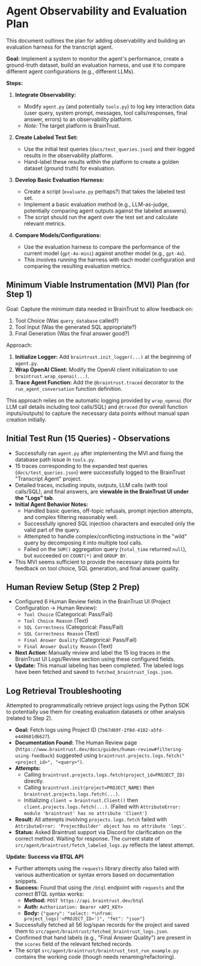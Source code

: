# Agent Observability and Evaluation Plan

This document outlines the plan for adding observability and building an evaluation harness for the transcript agent.

**Goal:** Implement a system to monitor the agent's performance, create a ground-truth dataset, build an evaluation harness, and use it to compare different agent configurations (e.g., different LLMs).

**Steps:**

1.  **Integrate Observability:**
    *   Modify `agent.py` (and potentially `tools.py`) to log key interaction data (user query, system prompt, messages, tool calls/responses, final answer, errors) to an observability platform.
    *   *Note:* The target platform is BrainTrust.

2.  **Create Labeled Test Set:**
    *   Use the initial test queries (`docs/test_queries.json`) and their logged results in the observability platform.
    *   Hand-label these results within the platform to create a golden dataset (ground truth) for evaluation.

3.  **Develop Basic Evaluation Harness:**
    *   Create a script (`evaluate.py` perhaps?) that takes the labeled test set.
    *   Implement a basic evaluation method (e.g., LLM-as-judge, potentially comparing agent outputs against the labeled answers).
    *   The script should run the agent over the test set and calculate relevant metrics.

4.  **Compare Models/Configurations:**
    *   Use the evaluation harness to compare the performance of the current model (`gpt-4o-mini`) against another model (e.g., `gpt-4o`).
    *   This involves running the harness with each model configuration and comparing the resulting evaluation metrics. 

## Minimum Viable Instrumentation (MVI) Plan (for Step 1)

Goal: Capture the minimum data needed in BrainTrust to allow feedback on: 
1. Tool Choice (Was `query_database` called?)
2. Tool Input (Was the generated SQL appropriate?)
3. Final Generation (Was the final answer good?)

Approach:

1.  **Initialize Logger:** Add `braintrust.init_logger(...)` at the beginning of `agent.py`.
2.  **Wrap OpenAI Client:** Modify the OpenAI client initialization to use `braintrust.wrap_openai(...)`.
3.  **Trace Agent Function:** Add the `@braintrust.traced` decorator to the `run_agent_conversation` function definition.

This approach relies on the automatic logging provided by `wrap_openai` (for LLM call details including tool calls/SQL) and `@traced` (for overall function inputs/outputs) to capture the necessary data points without manual span creation initially. 

## Initial Test Run (15 Queries) - Observations

*   Successfully ran `agent.py` after implementing the MVI and fixing the database path issue in `tools.py`.
*   15 traces corresponding to the expanded test queries (`docs/test_queries.json`) were successfully logged to the BrainTrust "Transcript Agent" project.
*   Detailed traces, including inputs, outputs, LLM calls (with tool calls/SQL), and final answers, are **viewable in the BrainTrust UI under the "Logs" tab**.
*   **Initial Agent Behavior Notes:**
    *   Handled basic queries, off-topic refusals, prompt injection attempts, and complex filtering reasonably well.
    *   Successfully ignored SQL injection characters and executed only the valid part of the query.
    *   Attempted to handle complex/conflicting instructions in the "wild" query by decomposing it into multiple tool calls.
    *   Failed on the `SUM()` aggregation query (`total_time` returned `null`), but succeeded on `COUNT(*)` and `GROUP BY`.
*   This MVI seems sufficient to provide the necessary data points for feedback on tool choice, SQL generation, and final answer quality. 

## Human Review Setup (Step 2 Prep)

*   Configured 6 Human Review fields in the BrainTrust UI (Project Configuration -> Human Review):
    *   `Tool Choice` (Categorical: Pass/Fail)
    *   `Tool Choice Reason` (Text)
    *   `SQL Correctness` (Categorical: Pass/Fail)
    *   `SQL Correctness Reason` (Text)
    *   `Final Answer Quality` (Categorical: Pass/Fail)
    *   `Final Answer Quality Reason` (Text)
*   **Next Action:** Manually review and label the 15 log traces in the BrainTrust UI Logs/Review section using these configured fields. 
*   **Update:** This manual labeling has been completed. The labeled logs have been fetched and saved to `fetched_braintrust_logs.json`.

## Log Retrieval Troubleshooting

Attempted to programmatically retrieve project logs using the Python SDK to potentially use them for creating evaluation datasets or other analysis (related to Step 2).

*   **Goal:** Fetch logs using Project ID (`7b67d69f-2f0d-4102-a5fd-e448681d6627`).
*   **Documentation Found:** The Human Review page (`https://www.braintrust.dev/docs/guides/human-review#filtering-using-feedback`) suggested using `braintrust.projects.logs.fetch("<project_id>", "<query>")`.
*   **Attempts:**
    *   Calling `braintrust.projects.logs.fetch(project_id=PROJECT_ID)` directly.
    *   Calling `braintrust.init(project=PROJECT_NAME)` then `braintrust.projects.logs.fetch(...)`.
    *   Initializing `client = braintrust.Client()` then `client.projects.logs.fetch(...)`. (Failed with `AttributeError: module 'braintrust' has no attribute 'Client'`)
*   **Result:** All attempts involving `projects.logs.fetch` failed with `AttributeError: 'ProjectBuilder' object has no attribute 'logs'`.
*   **Status:** Asked Braintrust support via Discord for clarification on the correct method. Waiting for response. The current state of `src/agent/braintrust/fetch_labeled_logs.py` reflects the latest attempt. 

**Update: Success via BTQL API**

*   Further attempts using the `requests` library directly also failed with various authentication or syntax errors based on documentation snippets.
*   **Success:** Found that using the `/btql` endpoint with `requests` and the correct BTQL syntax works:
    *   **Method:** `POST https://api.braintrust.dev/btql`
    *   **Auth:** `Authorization: Bearer <API_KEY>`
    *   **Body:** `{"query": "select: *\nfrom: project_logs('<PROJECT_ID>')", "fmt": "json"}`
*   Successfully fetched all 56 log/span records for the project and saved them to `src/agent/braintrust/fetched_braintrust_logs.json`.
*   Confirmed that hand labels (e.g., "Final Answer Quality") are present in the `scores` field of the relevant fetched records.
*   The script `src/agent/braintrust/braintrust_test_run_example.py` contains the working code (though needs renaming/refactoring). 